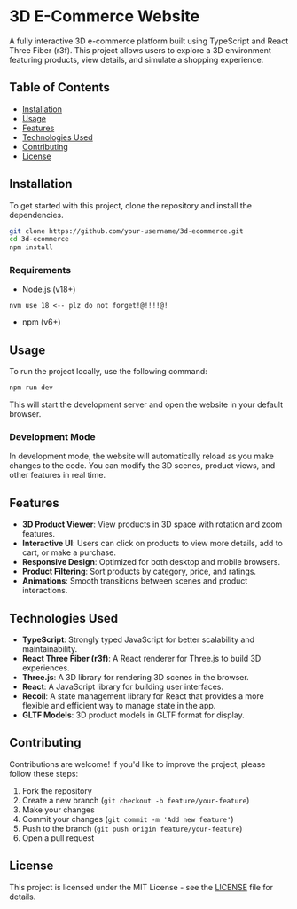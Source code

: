 
# 3D E-Commerce Website

A fully interactive 3D e-commerce platform built using TypeScript and React Three Fiber (r3f). This project allows users to explore a 3D environment featuring products, view details, and simulate a shopping experience.

## Table of Contents
- [Installation](#installation)
- [Usage](#usage)
- [Features](#features)
- [Technologies Used](#technologies-used)
- [Contributing](#contributing)
- [License](#license)

## Installation

To get started with this project, clone the repository and install the dependencies.

```bash
git clone https://github.com/your-username/3d-ecommerce.git
cd 3d-ecommerce
npm install
```

### Requirements

- Node.js (v18+)
```
nvm use 18 <-- plz do not forget!@!!!!@!
```
- npm (v6+)

## Usage

To run the project locally, use the following command:

```bash
npm run dev
```

This will start the development server and open the website in your default browser.

### Development Mode

In development mode, the website will automatically reload as you make changes to the code. You can modify the 3D scenes, product views, and other features in real time.

## Features

- **3D Product Viewer**: View products in 3D space with rotation and zoom features.
- **Interactive UI**: Users can click on products to view more details, add to cart, or make a purchase.
- **Responsive Design**: Optimized for both desktop and mobile browsers.
- **Product Filtering**: Sort products by category, price, and ratings.
- **Animations**: Smooth transitions between scenes and product interactions.

## Technologies Used

- **TypeScript**: Strongly typed JavaScript for better scalability and maintainability.
- **React Three Fiber (r3f)**: A React renderer for Three.js to build 3D experiences.
- **Three.js**: A 3D library for rendering 3D scenes in the browser.
- **React**: A JavaScript library for building user interfaces.
- **Recoil**: A state management library for React that provides a more flexible and efficient way to manage state in the app.
- **GLTF Models**: 3D product models in GLTF format for display.

## Contributing

Contributions are welcome! If you'd like to improve the project, please follow these steps:

1. Fork the repository
2. Create a new branch (`git checkout -b feature/your-feature`)
3. Make your changes
4. Commit your changes (`git commit -m 'Add new feature'`)
5. Push to the branch (`git push origin feature/your-feature`)
6. Open a pull request

## License

This project is licensed under the MIT License - see the [LICENSE](LICENSE) file for details.
